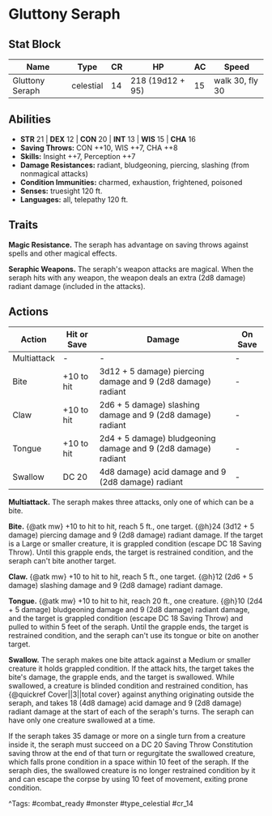 # Gluttony Seraph

## Stat Block

| Name | Type | CR | HP | AC | Speed |
|------|------|----|----|----|-------|
| Gluttony Seraph | celestial | 14 | 218 (19d12 + 95) | 15 | walk 30, fly 30 |

## Abilities

- **STR** 21 | **DEX** 12 | **CON** 20 | **INT** 13 | **WIS** 15 | **CHA** 16
- **Saving Throws:** CON ++10, WIS ++7, CHA ++8  
- **Skills:** Insight ++7, Perception ++7  
- **Damage Resistances:** radiant, bludgeoning, piercing, slashing (from nonmagical attacks)  
- **Condition Immunities:** charmed, exhaustion, frightened, poisoned  
- **Senses:** truesight 120 ft.  
- **Languages:** all, telepathy 120 ft.

## Traits

**Magic Resistance.** The seraph has advantage on saving throws against spells and other magical effects.

**Seraphic Weapons.** The seraph's weapon attacks are magical. When the seraph hits with any weapon, the weapon deals an extra (2d8 damage) radiant damage (included in the attacks).


## Actions

| Action | Hit or Save | Damage | On Save |
|--------|--------------|--------|----------|
| Multiattack | - | - | - |
| Bite | +10 to hit | 3d12 + 5 damage) piercing damage and 9 (2d8 damage) radiant | - |
| Claw | +10 to hit | 2d6 + 5 damage) slashing damage and 9 (2d8 damage) radiant | - |
| Tongue | +10 to hit | 2d4 + 5 damage) bludgeoning damage and 9 (2d8 damage) radiant | - |
| Swallow | DC 20 | 4d8 damage) acid damage and 9 (2d8 damage) radiant | - |

**Multiattack.** The seraph makes three attacks, only one of which can be a bite.

**Bite.** {@atk mw} +10 to hit to hit, reach 5 ft., one target. {@h}24 (3d12 + 5 damage) piercing damage and 9 (2d8 damage) radiant damage. If the target is a Large or smaller creature, it is grappled condition (escape DC 18 Saving Throw). Until this grapple ends, the target is restrained condition, and the seraph can't bite another target.

**Claw.** {@atk mw} +10 to hit to hit, reach 5 ft., one target. {@h}12 (2d6 + 5 damage) slashing damage and 9 (2d8 damage) radiant damage.

**Tongue.** {@atk mw} +10 to hit to hit, reach 20 ft., one creature. {@h}10 (2d4 + 5 damage) bludgeoning damage and 9 (2d8 damage) radiant damage, and the target is grappled condition (escape DC 18 Saving Throw) and pulled to within 5 feet of the seraph. Until the grapple ends, the target is restrained condition, and the seraph can't use its tongue or bite on another target.

**Swallow.** The seraph makes one bite attack against a Medium or smaller creature it holds grappled condition. If the attack hits, the target takes the bite's damage, the grapple ends, and the target is swallowed. While swallowed, a creature is blinded condition and restrained condition, has {@quickref Cover||3||total cover} against anything originating outside the seraph, and takes 18 (4d8 damage) acid damage and 9 (2d8 damage) radiant damage at the start of each of the seraph's turns. The seraph can have only one creature swallowed at a time.

If the seraph takes 35 damage or more on a single turn from a creature inside it, the seraph must succeed on a DC 20 Saving Throw Constitution saving throw at the end of that turn or regurgitate the swallowed creature, which falls prone condition in a space within 10 feet of the seraph. If the seraph dies, the swallowed creature is no longer restrained condition by it and can escape the corpse by using 10 feet of movement, exiting prone condition.


^Tags: #combat_ready #monster #type_celestial #cr_14